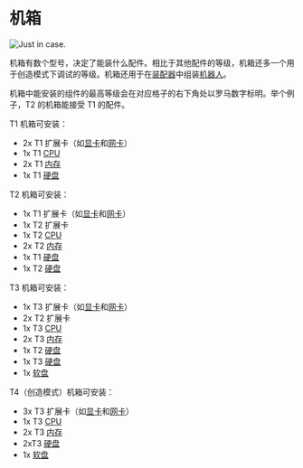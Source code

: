 # 机箱

![Just in case.](oredict:opencomputers:case1)

机箱有数个型号，决定了能装什么配件。相比于其他配件的等级，机箱还多一个用于创造模式下调试的等级。机箱还用于在[装配器](assembler.md)中组装[机器人](robot.md)。

机箱中能安装的组件的最高等级会在对应格子的右下角处以罗马数字标明。举个例子，T2 的机箱能接受 T1 的配件。

T1 机箱可安装：
- 2x T1 扩展卡（如[显卡](../item/graphicsCard1.md)和[网卡](../item/lanCard.md)）
- 1x T1 [CPU](../item/cpu1.md)
- 2x T1 [内存](../item/ram1.md)
- 1x T1 [硬盘](../item/hdd1.md)

T2 机箱可安装：
- 1x T1 扩展卡（如[显卡](../item/graphicsCard1.md)和[网卡](../item/lanCard.md)）
- 1x T2 扩展卡
- 1x T2 [CPU](../item/cpu2.md)
- 2x T2 [内存](../item/ram3.md)
- 1x T1 [硬盘](../item/hdd1.md)
- 1x T2 [硬盘](../item/hdd2.md)

T3 机箱可安装：
- 1x T3 扩展卡（如[显卡](../item/graphicsCard1.md)和[网卡](../item/lanCard.md)）
- 2x T2 扩展卡
- 1x T3 [CPU](../item/cpu3.md)
- 2x T3 [内存](../item/ram5.md)
- 1x T2 [硬盘](../item/hdd2.md)
- 1x T3 [硬盘](../item/hdd3.md)
- 1x [软盘](../item/floppy.md)

T4（创造模式）机箱可安装：
- 3x T3 扩展卡（如[显卡](../item/graphicsCard1.md)和[网卡](../item/lanCard.md)）
- 1x T3 [CPU](../item/cpu3.md)
- 2x T3 [内存](../item/ram5.md)
- 2xT3 [硬盘](../item/hdd3.md)
- 1x [软盘](../item/floppy.md)
